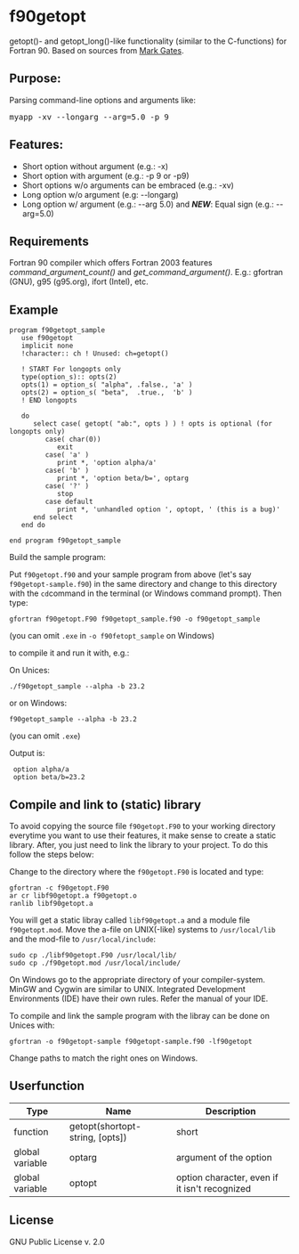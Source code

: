 f90getopt
=========

getopt()- and getopt_long()-like functionality (similar to the C-functions) for Fortran 90. Based on sources from [Mark Gates](http://lagrange.mechse.illinois.edu/mwest/partmc/partmc-2.2.1/src/getopt.F90).

## Purpose:

Parsing command-line options and arguments like:

   <pre>myapp -xv --longarg --arg=5.0 -p 9</pre>

## Features:

  * Short option without argument (e.g.: -x)
  * Short option with argument (e.g.: -p 9 or -p9)
  * Short options w/o arguments can be embraced (e.g.: -xv)
  * Long option w/o argument (e.g: --longarg)
  * Long option w/ argument (e.g.: --arg 5.0) and ***NEW***: Equal sign (e.g.: --arg=5.0)

## Requirements
Fortran 90 compiler which offers Fortran 2003 features *command_argument_count()* and *get_command_argument()*. E.g.: gfortran (GNU), g95 (g95.org), ifort (Intel), etc.

## Example

```
program f90getopt_sample
   use f90getopt
   implicit none
   !character:: ch ! Unused: ch=getopt()

   ! START For longopts only
   type(option_s):: opts(2)
   opts(1) = option_s( "alpha", .false., 'a' )
   opts(2) = option_s( "beta",  .true.,  'b' )
   ! END longopts

   do
      select case( getopt( "ab:", opts ) ) ! opts is optional (for longopts only)
         case( char(0))
            exit
         case( 'a' )
            print *, 'option alpha/a'
         case( 'b' )
            print *, 'option beta/b=', optarg
         case( '?' )
            stop
         case default
            print *, 'unhandled option ', optopt, ' (this is a bug)'
      end select
   end do
   
end program f90getopt_sample
```

Build the sample program:

Put ```f90getopt.f90``` and your sample program from above (let's say ```f90getopt-sample.f90```) in the same directory and change to this directory with the ```cd```command in the terminal (or Windows command prompt). Then type:

```
gfortran f90getopt.F90 f90getopt_sample.f90 -o f90getopt_sample
```

(you can omit `.exe` in `-o f90fetopt_sample` on Windows)

to compile it and run it with, e.g.:

On Unices:

```
./f90getopt_sample --alpha -b 23.2
```

or on Windows:

```
f90getopt_sample --alpha -b 23.2
```
(you can omit `.exe`)


Output is:

```
 option alpha/a
 option beta/b=23.2
```

## Compile and link to (static) library

To avoid copying the source file `f90getopt.F90` to your working directory everytime you want to use their features, it make sense to create a static library. After, you just need to link the library to your project. To do this follow the steps below:

Change to the directory where the ```f90getopt.F90``` is located and type:

```
gfortran -c f90getopt.F90
ar cr libf90getopt.a f90getopt.o
ranlib libf90getopt.a
```

You will get a static libray called ```libf90getopt.a``` and a module file ```f90getopt.mod```. Move the a-file on UNIX(-like) systems to ```/usr/local/lib``` and the mod-file to ```/usr/local/include```: 

```
sudo cp ./libf90getopt.F90 /usr/local/lib/
sudo cp ./f90getopt.mod /usr/local/include/
```

On Windows go to the appropriate directory of your compiler-system. MinGW and Cygwin are similar to UNIX. Integrated Development Environments (IDE) have their own rules. Refer the manual of your IDE.

To compile and link the sample program with the libray can be done on Unices with:

```
gfortran -o f90getopt-sample f90getopt-sample.f90 -lf90getopt
```

Change paths to match the right ones on Windows.

## Userfunction
| Type | Name | Description |
|--------|--------|----|
| function        | getopt(shortopt-string, [opts])  | short |
| global variable | optarg                           | argument of the option |
| global variable | optopt                           | option character, even if it isn't recognized

## License

GNU Public License v. 2.0
